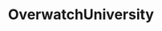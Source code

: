 ---
title: OverwatchUniversity
crosslinks:
- Competitiveoverwatch
- Overwatch
- OverwatchLFT
- OWConsole
- SymmetraMains
- OverwatchCirclejerk
- luciomains
- repostuniversity
- LucioRollouts
- MouseReview
- overwatch
- pcmasterrace
- nvidia
- ZaryaMains
- MercyMains
- overwatched
- OWProTips
- OverwatchLFG
- PCMasterRace
- DvaMains
---